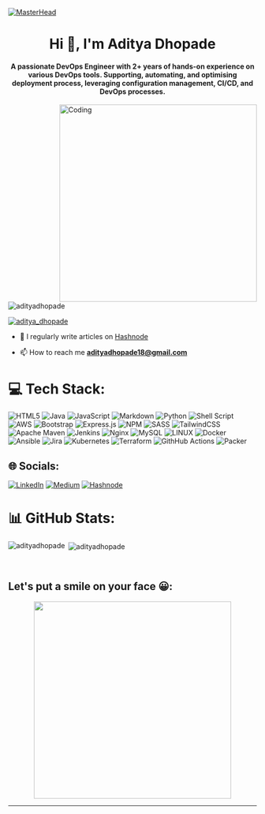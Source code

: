 [![MasterHead](https://ibagroupit.com/wp-content/uploads/2020/05/banner_1300-357_devops.png)](https://www.linkedin.com/in/aditya-dhopade-4a32231b/)
<h1 align="center">Hi 👋, I'm Aditya Dhopade</h1>
<h4 align="center">A passionate DevOps Engineer with 2+ years of hands-on experience on various DevOps tools. Supporting, automating, and optimising deployment process, leveraging configuration management, CI/CD, and DevOps processes.</h4>

<img align="right" alt="Coding" width="400" src="https://miro.medium.com/v2/resize:fit:3000/1*mqv03KrlG5LK2XU1uV4LJg.gif">


<p align="left"> <img src="https://komarev.com/ghpvc/?username=adityadhopade&label=Profile%20views&color=0e75b6&style=flat" alt="adityadhopade" /> </p>

<p align="left"> <a href="https://twitter.com/aditya_dhopade" target="blank"><img src="https://img.shields.io/twitter/follow/aditya_dhopade?logo=twitter&style=for-the-badge" alt="aditya_dhopade" /></a> </p>

- 📝 I regularly write articles on [Hashnode](https://codemyworld.hashnode.dev/)

- 📫 How to reach me **adityadhopade18@gmail.com**

# 💻 Tech Stack:
![HTML5](https://img.shields.io/badge/html5-%23E34F26.svg?style=for-the-badge&logo=html5&logoColor=white) ![Java](https://img.shields.io/badge/java-%23ED8B00.svg?style=for-the-badge&logo=java&logoColor=white) ![JavaScript](https://img.shields.io/badge/javascript-%23323330.svg?style=for-the-badge&logo=javascript&logoColor=%23F7DF1E) ![Markdown](https://img.shields.io/badge/markdown-%23000000.svg?style=for-the-badge&logo=markdown&logoColor=white) ![Python](https://img.shields.io/badge/python-3670A0?style=for-the-badge&logo=python&logoColor=ffdd54) ![Shell Script](https://img.shields.io/badge/shell_script-%23121011.svg?style=for-the-badge&logo=gnu-bash&logoColor=white) ![AWS](https://img.shields.io/badge/AWS-%23FF9900.svg?style=for-the-badge&logo=amazon-aws&logoColor=white) ![Bootstrap](https://img.shields.io/badge/bootstrap-%23563D7C.svg?style=for-the-badge&logo=bootstrap&logoColor=white) ![Express.js](https://img.shields.io/badge/express.js-%23404d59.svg?style=for-the-badge&logo=express&logoColor=%2361DAFB) ![NPM](https://img.shields.io/badge/NPM-%23000000.svg?style=for-the-badge&logo=npm&logoColor=white) ![SASS](https://img.shields.io/badge/SASS-hotpink.svg?style=for-the-badge&logo=SASS&logoColor=white) ![TailwindCSS](https://img.shields.io/badge/tailwindcss-%2338B2AC.svg?style=for-the-badge&logo=tailwind-css&logoColor=white) ![Apache Maven](https://img.shields.io/badge/Apache%20Maven-C71A36?style=for-the-badge&logo=Apache%20Maven&logoColor=white) ![Jenkins](https://img.shields.io/badge/jenkins-%232C5263.svg?style=for-the-badge&logo=jenkins&logoColor=white) ![Nginx](https://img.shields.io/badge/nginx-%23009639.svg?style=for-the-badge&logo=nginx&logoColor=white) ![MySQL](https://img.shields.io/badge/mysql-%2300f.svg?style=for-the-badge&logo=mysql&logoColor=white) ![LINUX](https://img.shields.io/badge/Linux-FCC624?style=for-the-badge&logo=linux&logoColor=black) ![Docker](https://img.shields.io/badge/docker-%230db7ed.svg?style=for-the-badge&logo=docker&logoColor=white) ![Ansible](https://img.shields.io/badge/ansible-%231A1918.svg?style=for-the-badge&logo=ansible&logoColor=white) ![Jira](https://img.shields.io/badge/jira-%230A0FFF.svg?style=for-the-badge&logo=jira&logoColor=white) ![Kubernetes](https://img.shields.io/badge/kubernetes-%23326ce5.svg?style=for-the-badge&logo=kubernetes&logoColor=white) ![Terraform](https://img.shields.io/badge/terraform-%235835CC.svg?style=for-the-badge&logo=terraform&logoColor=white) ![GithHub Actions](https://img.shields.io/badge/Github%20Actions-%235835CC.svg?style=for-the-badge&logo=Github%20Actions&logoColor=white) ![Packer](https://img.shields.io/badge/Packer-%231A1918.svg?style=for-the-badge&logo=Packer&logoColor=white)

## 🌐 Socials:
[![LinkedIn](https://img.shields.io/badge/LinkedIn-%230077B5.svg?logo=linkedin&logoColor=white)](https://www.linkedin.com/in/aditya-dhopade-4a32231b/) [![Medium](https://img.shields.io/badge/Medium-12100E?logo=medium&logoColor=white)](https://medium.com/@adityadhopade18) [![Hashnode](https://img.shields.io/badge/Hashnode-12100E?logo=hashnode&logoColor=white)](https://codemyworld.hashnode.dev/)


# 📊 GitHub Stats:
<p><img align="left" src="https://github-readme-stats.vercel.app/api?username=adityadhopade&theme=dark&hide_border=false&include_all_commits=false&count_private=false" alt="adityadhopade" /></p>
<p>&nbsp;<img align="center" src="https://github-readme-stats.vercel.app/api/top-langs/?username=adityadhopade&theme=dark&hide_border=false&include_all_commits=false&count_private=false&layout=compact" alt="adityadhopade" /></p>
<br/>

## Let's put a smile on your face 😀:
<div align="center">
  <img align='center' src='https://randommeme-five.vercel.app/' style="height: 400px;"/>
</div>

---

